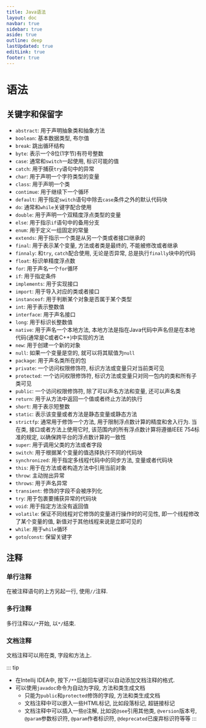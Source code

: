 ```yaml
---
title: Java语法
layout: doc
navbar: true
sidebar: true
aside: true
outline: deep
lastUpdated: true
editLink: true
footer: true
---
```


# 语法

## 关键字和保留字

- `abstract`: 用于声明抽象类和抽象方法
- `boolean`: 基本数据类型, 布尔值
- `break`: 跳出循环结构
- `byte`: 表示一个8位(1字节)有符号整数
- `case`: 通常和`switch`一起使用, 标识可能的值
- `catch`: 用于捕获`try`语句中的异常
- `char`: 用于声明一个字符类型的变量
- `class`: 用于声明一个类
- `contimue`: 用于继续下一个循环
- `default`: 用于指定`switch`语句中除去`case`条件之外的默认代码块
- `do`: 通常和`while`关键字配合使用
- `double`: 用于声明一个双精度浮点类型的变量
- `else`:  用于指示`if`语句中的备用分支
- `enum`: 用于定义一组固定的常量
- `extends`: 用于指示一个类是从另一个类或者接口继承的
- `final`: 用于表示某个变量, 方法或者类是最终的, 不能被修改或者继承
- `finnaly`: 和`try`, `catch`配合使用, 无论是否异常, 总是执行`finally`块中的代码
- `float`: 标识单精度浮点数
- `for`: 用于声名一个`for`循环
- `if`: 用于指定条件
- `implements`: 用于实现接口
- `import`: 用于导入对应的类或者接口
- `instanceof`: 用于判断某个对象是否属于某个类型
- `int`: 用于表示整数值
- `interface`: 用于声名接口
- `long`: 用于标识长整数值
- `native`: 用于声名一个本地方法, 本地方法是指在Java代码中声名但是在本地代码(通常是C或者C++)中实现的方法
- `new`: 用于创建一个新的对象
- `null`: 如果一个变量是空的, 就可以将其赋值为`null`
- `package`: 用于声名类所在的包
- `private`: 一个访问权限修饰符, 标识方法或变量只对当前类可见
- `protected`: 一个访问权限修饰符, 标识方法或变量只对同一包内的类和所有子类可见
- `public`: 一个访问权限修饰符, 除了可以声名方法和变量, 还可以声名类
- `return`: 用于从方法中返回一个值或者终止方法的执行
- `short`: 用于表示短整数
- `static`: 表示该变量或者方法是静态变量或静态方法
- `strictfp`: 通常用于修饰一个方法, 用于限制浮点数计算的精度和舍入行为. 当在类, 接口或者方法上使用它时, 该范围内的所有浮点数计算将遵循IEEE 754标准的规定, 以确保跨平台的浮点数计算的一致性
- `super`: 用于调用父类的方法或者字段 
- `switch`: 用于根据某个变量的值选择执行不同的代码块
- `synchronized`: 用于指定多线程代码中的同步方法, 变量或者代码块
- `this`: 用于在方法或者构造方法中引用当前对象
- `throw`: 主动抛出异常
- `throws`: 用于声名异常
- `transient`: 修饰的字段不会被序列化
- `try`: 用于包裹要捕获异常的代码块
- `void`: 用于指定方法没有返回值
- `volatile`: 保证不同线程对它修饰的变量进行操作时的可见性, 即一个线程修改了某个变量的值, 新值对于其他线程来说是立即可见的
- `while`: 用于`while`循环
- `goto`/`const`: 保留关键字

## 注释

### 单行注释

在被注释语句的上方另起一行, 使用`//`注释.

### 多行注释

多行注释以`/*`开始, 以`*/`结束.

### 文档注释

文档注释可以用在类, 字段和方法上. 

::: tip
- 在Intellij IDEA中, 按下`/**`后敲回车键可以自动添加文档注释的格式.
- 可以使用`javadoc`命令为自动为字段, 方法和类生成文档
    - 只能为`public`和`protected`修饰的字段, 方法和类生成文档
    - 文档注释中可以嵌入一些HTML标记, 比如段落标记, 超链接标记
    - 文档注释中可以插入一些`@`注解, 比如说`@see`引用其他类, `@version`版本号, `@param`参数标识符, `@param`作者标识符, `@deprecated`已废弃标识符等等
:::